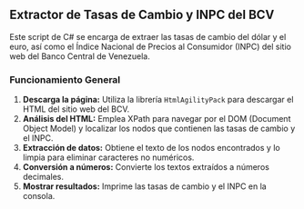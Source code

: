## Extractor de Tasas de Cambio y INPC del BCV

Este script de C# se encarga de extraer las tasas de cambio del dólar y el euro, así como el Índice Nacional de Precios al Consumidor (INPC) del sitio web del Banco Central de Venezuela.

### Funcionamiento General
1. **Descarga la página:** Utiliza la librería `HtmlAgilityPack` para descargar el HTML del sitio web del BCV.
2. **Análisis del HTML:** Emplea XPath para navegar por el DOM (Document Object Model) y localizar los nodos que contienen las tasas de cambio y el INPC.
3. **Extracción de datos:** Obtiene el texto de los nodos encontrados y lo limpia para eliminar caracteres no numéricos.
4. **Conversión a números:** Convierte los textos extraídos a números decimales.
5. **Mostrar resultados:** Imprime las tasas de cambio y el INPC en la consola.
